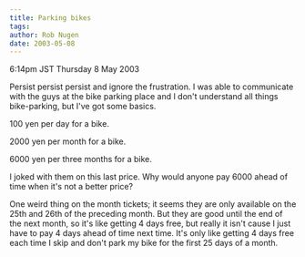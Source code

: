 ```yaml
---
title: Parking bikes
tags: 
author: Rob Nugen
date: 2003-05-08
---
```


<p class=date>6:14pm JST Thursday 8 May 2003</p>

<p>Persist persist persist and ignore the frustration.  I was able to
communicate with the guys at the bike parking place and I don't
understand all things bike-parking, but I've got some basics.</p>

<p>100 yen per day for a bike.</p>

<p>2000 yen per month for a bike.</p>

<p>6000 yen per three months for a bike.</p>

<p>I joked with them on this last price.  Why would anyone pay 6000
ahead of time when it's not a better price?</p>

<p>One weird thing on the month tickets; it seems they are only
available on the 25th and 26th of the preceding month.  But they are
good until the end of the next month, so it's like getting 4 days
free, but really it isn't cause I just have to pay 4 days ahead of
time next time.  It's only like getting 4 days free each time I skip
and don't park my bike for the first 25 days of a month.</p>
